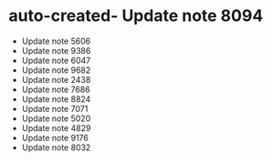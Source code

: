 # auto-created- Update note 8094
- Update note 5606
- Update note 9386
- Update note 6047
- Update note 9682
- Update note 2438
- Update note 7686
- Update note 8824
- Update note 7071
- Update note 5020
- Update note 4829
- Update note 9176
- Update note 8032

